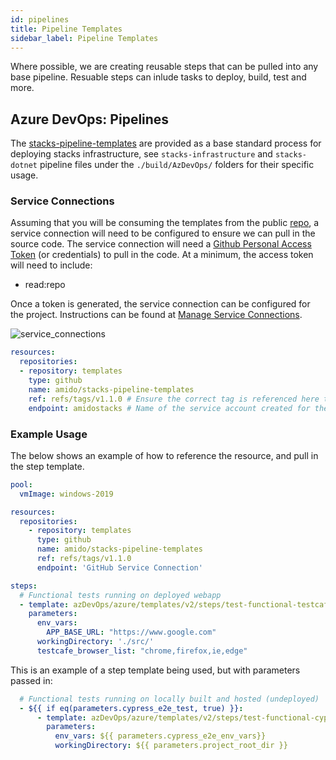 ```yaml
---
id: pipelines
title: Pipeline Templates
sidebar_label: Pipeline Templates
---
```


Where possible, we are creating reusable steps that can be pulled into any base pipeline. Resuable steps can inlude tasks to deploy, build, test and more.

## Azure DevOps: Pipelines

The [stacks-pipeline-templates](https://github.com/amido/stacks-pipeline-templates) are provided as a base standard process for deploying stacks infrastructure, see `stacks-infrastructure` and `stacks-dotnet` pipeline files under the `./build/AzDevOps/` folders for their specific usage.

### Service Connections

Assuming that you will be consuming the templates from the public [repo](https://github.com/amido/stacks-pipeline-templates), a service connection will need to be configured to ensure we can pull in the source code. The service connection will need a [Github Personal Access Token](https://github.com/settings/tokens) (or credentials) to pull in the code. At a minimum, the access token will need to include:
*  read:repo

 Once a token is generated, the service connection can be configured for the project. Instructions can be found at [Manage Service Connections](https://docs.microsoft.com/en-us/azure/devops/pipelines/library/service-endpoints?view=azure-devops&tabs=yaml#create-a-service-connection).

 ![service_connections](https://amidostacksassets.blob.core.windows.net/docs/assets/service_connection_adding.gif)

```yaml
resources:
  repositories:
  - repository: templates
    type: github
    name: amido/stacks-pipeline-templates
    ref: refs/tags/v1.1.0 # Ensure the correct tag is referenced here to ensure version control
    endpoint: amidostacks # Name of the service account created for the connection to GitHub from Azure DevOps
```

### Example Usage

The below shows an example of how to reference the resource, and pull in the step template.

```yaml
pool:
  vmImage: windows-2019

resources:
  repositories:
    - repository: templates
      type: github
      name: amido/stacks-pipeline-templates
      ref: refs/tags/v1.1.0
      endpoint: 'GitHub Service Connection'

steps:
  # Functional tests running on deployed webapp
  - template: azDevOps/azure/templates/v2/steps/test-functional-testcafe.yml@templates
    parameters:
      env_vars:
        APP_BASE_URL: "https://www.google.com"
      workingDirectory: './src/'
      testcafe_browser_list: "chrome,firefox,ie,edge"
```

This is an example of a step template being used, but with parameters passed in:
```yaml
  # Functional tests running on locally built and hosted (undeployed)
  - ${{ if eq(parameters.cypress_e2e_test, true) }}:
      - template: azDevOps/azure/templates/v2/steps/test-functional-cypress.yml@templates
        parameters:
          env_vars: ${{ parameters.cypress_e2e_env_vars}}
          workingDirectory: ${{ parameters.project_root_dir }}
```
